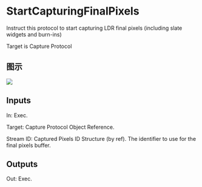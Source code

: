 # StartCapturingFinalPixels

Instruct this protocol to start capturing LDR final pixels (including slate widgets and burn-ins)

Target is Capture Protocol

## 图示

![]($-20221218-18151269.png)

## Inputs

In: Exec.

Target: Capture Protocol Object Reference.

Stream ID: Captured Pixels ID Structure (by ref). The identifier to use for the final pixels buffer.  

## Outputs

Out: Exec.

